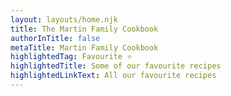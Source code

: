 ```yaml
---
layout: layouts/home.njk
title: The Martin Family Cookbook
authorInTitle: false
metaTitle: Martin Family Cookbook
highlightedTag: Favourite ⭐
highlightedTitle: Some of our favourite recipes
highlightedLinkText: All our favourite recipes
---
```

